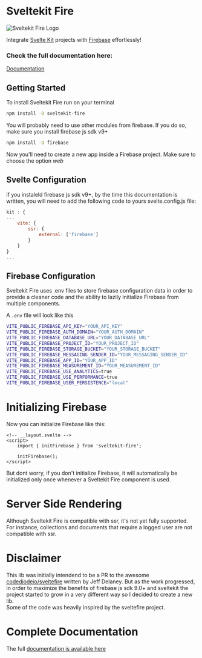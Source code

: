
# Sveltekit Fire

![Sveltekit Fire Logo](https://firebasestorage.googleapis.com/v0/b/sveltekitfire.appspot.com/o/public%2Fsveltekit-fire-logo.svg?alt=media&token=31e9e07f-e896-487c-9c6b-97a75560cd85)

Integrate [Svelte Kit](https://kit.svelte.dev/) projects with [Firebase](https://firebase.google.com/) effortlessly!

### Check the full documentation here:
[Documentation](https://sveltekitfire.web.app/)

## Getting Started

To install Sveltekit Fire run on your terminal

```bash
npm install -D sveltekit-fire
```

You will probably need to use other modules from firebase. If you do so, make sure you install firebase js sdk v9+

```bash
npm install -D firebase
```

Now you'll need to create a new app inside a Firebase project. Make sure to choose the option  _web_

## Svelte Configuration
if you instaleld firebase js sdk v9+, by the time this documentation is written, you will need to add the following code to yours svelte.config.js file:

```js
kit : {
...
	vite: {
		ssr: {
			external: ['firebase']
		}
	}
}
...

```
## Firebase Configuration

Sveltekit Fire uses .env files to store firebase configuration data in order to provide a cleaner code and the ability to lazily initialize Firebase from multiple components.

A  `.env`  file will look like this

```bash
VITE_PUBLIC_FIREBASE_API_KEY="YOUR_API_KEY"
VITE_PUBLIC_FIREBASE_AUTH_DOMAIN="YOUR_AUTH_DOMAIN"
VITE_PUBLIC_FIREBASE_DATABASE_URL="YOUR_DATABASE_URL"
VITE_PUBLIC_FIREBASE_PROJECT_ID="YOUR_PROJECT_ID"
VITE_PUBLIC_FIREBASE_STORAGE_BUCKET="YOUR_STORAGE_BUCKET"
VITE_PUBLIC_FIREBASE_MESSAGING_SENDER_ID="YOUR_MESSAGING_SENDER_ID"
VITE_PUBLIC_FIREBASE_APP_ID="YOUR_APP_ID"
VITE_PUBLIC_FIREBASE_MEASUREMENT_ID="YOUR_MEASUREMENT_ID"
VITE_PUBLIC_FIREBASE_USE_ANALYTICS=true
VITE_PUBLIC_FIREBASE_USE_PERFORMANCE=true
VITE_PUBLIC_FIREBASE_USER_PERSISTENCE="local"
```

# Initializing Firebase

Now you can initialize Firebase like this:

```svelte
<!-- __layout.svelte -->
<script>
	import { initFirebase } from 'sveltekit-fire';

	initFirebase();
</script>
```

But dont worry, if you don't initialize Firebase, it will automatically be initialized only once whenever a Sveltekit Fire component is used.

# Server Side Rendering

Although Sveltekit Fire is compatible with ssr, it's not yet fully supported. For instance, collections and documents that require a logged user are not compatible with ssr.

# Disclaimer

This lib was initially intendend to be a PR to the awesome [codediodeio/sveltefire](https://github.com/codediodeio/sveltefire) written by Jeff Delaney.
But as the work progressed, in order to maximize the benefits of firebase js sdk 9.0+ and sveltekit the project started to grow in a very different way so I decided to create a new lib.  
Some of the code was heavily inspired by the sveltefire project.

# Complete Documentation
The full [documentation is available here](https://sveltekitfire.web.app/)